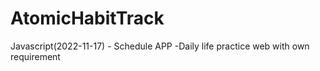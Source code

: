 # AtomicHabitTrack
Javascript(2022-11-17)  - Schedule APP -Daily life practice web with own requirement 
